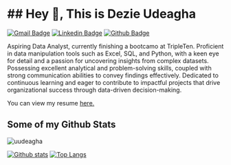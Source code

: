 # ## Hey 👋, This is Dezie Udeagha
[![Gmail Badge](https://img.shields.io/badge/-optic.udi@gmail.com-c14438?style=flat&logo=Gmail&logoColor=white&link=mailto:optic.udi@gmail.com)](mailto:optic.udi@gmail.com) 
[![Linkedin Badge](https://img.shields.io/badge/-dezieudeagha-8a54b11b0-0072b1?style=flat&logo=Linkedin&logoColor=white&link=https://www.linkedin.com/in/dezieudeagha-8a54b11b0/)](https://www.linkedin.com/in/dezieudeagha-8a54b11b0/) [![Github Badge](https://img.shields.io/badge/-uudeagha-grey?style=flat&logo=github&logoColor=white&link=https://github.com/uudeagha/)](https://www.github.com/uudeagha/) <p align='left'>Aspiring Data Analyst, currently finishing a bootcamo at TripleTen. Proficient in data manipulation tools such as Excel,
SQL, and Python, with a keen eye for detail and a passion for uncovering insights from complex datasets. Possessing
excellent analytical and problem-solving skills, coupled with strong communication abilities to convey findings
effectively. Dedicated to continuous learning and eager to contribute to impactful projects that drive organizational
success through data-driven decision-making.</p><p align='left'> You can view my resume <a href='https://drive.google.com/file/d/1SBUHXvMbVhNDB0P-BFxriHQgUpDRwNCK/view?usp=sharing ' target=_blank><u>here</u>.</a></p>
## Some of my Github Stats
<p align=left> <img src=https://komarev.com/ghpvc/?username=uudeagha alt=uudeagha /> </p>

[![Github stats](https://github-readme-stats.vercel.app/api?username=uudeagha&show_icons=true&include_all_commits=true)](https://github.com/uudeagha/github-readme-stats)
[![Top Langs](https://github-readme-stats.vercel.app/api/top-langs/?username=uudeagha&layout=compact)](https://github.com/uudeagha/github-readme-stats)
